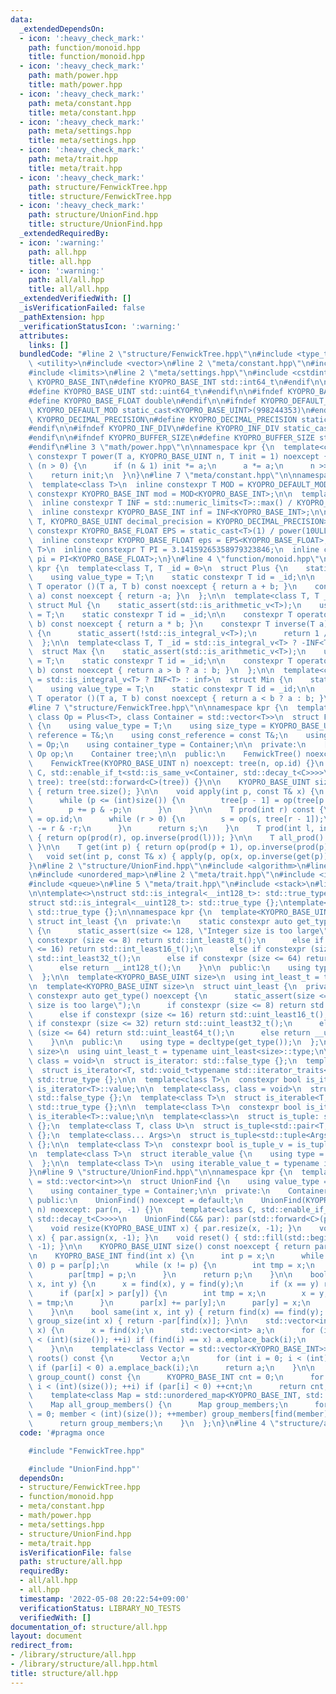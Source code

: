 ```yaml
---
data:
  _extendedDependsOn:
  - icon: ':heavy_check_mark:'
    path: function/monoid.hpp
    title: function/monoid.hpp
  - icon: ':heavy_check_mark:'
    path: math/power.hpp
    title: math/power.hpp
  - icon: ':heavy_check_mark:'
    path: meta/constant.hpp
    title: meta/constant.hpp
  - icon: ':heavy_check_mark:'
    path: meta/settings.hpp
    title: meta/settings.hpp
  - icon: ':heavy_check_mark:'
    path: meta/trait.hpp
    title: meta/trait.hpp
  - icon: ':heavy_check_mark:'
    path: structure/FenwickTree.hpp
    title: structure/FenwickTree.hpp
  - icon: ':heavy_check_mark:'
    path: structure/UnionFind.hpp
    title: structure/UnionFind.hpp
  _extendedRequiredBy:
  - icon: ':warning:'
    path: all.hpp
    title: all.hpp
  - icon: ':warning:'
    path: all/all.hpp
    title: all/all.hpp
  _extendedVerifiedWith: []
  _isVerificationFailed: false
  _pathExtension: hpp
  _verificationStatusIcon: ':warning:'
  attributes:
    links: []
  bundledCode: "#line 2 \"structure/FenwickTree.hpp\"\n#include <type_traits>\n#include\
    \ <utility>\n#include <vector>\n#line 2 \"meta/constant.hpp\"\n#include <array>\n\
    #include <limits>\n#line 2 \"meta/settings.hpp\"\n#include <cstdint>\n\n#ifndef\
    \ KYOPRO_BASE_INT\n#define KYOPRO_BASE_INT std::int64_t\n#endif\n\n#ifndef KYOPRO_BASE_UINT\n\
    #define KYOPRO_BASE_UINT std::uint64_t\n#endif\n\n#ifndef KYOPRO_BASE_FLOAT\n\
    #define KYOPRO_BASE_FLOAT double\n#endif\n\n#ifndef KYOPRO_DEFAULT_MOD\n#define\
    \ KYOPRO_DEFAULT_MOD static_cast<KYOPRO_BASE_UINT>(998244353)\n#endif\n\n#ifndef\
    \ KYOPRO_DECIMAL_PRECISION\n#define KYOPRO_DECIMAL_PRECISION static_cast<KYOPRO_BASE_UINT>(12)\n\
    #endif\n\n#ifndef KYOPRO_INF_DIV\n#define KYOPRO_INF_DIV static_cast<KYOPRO_BASE_UINT>(3)\n\
    #endif\n\n#ifndef KYOPRO_BUFFER_SIZE\n#define KYOPRO_BUFFER_SIZE static_cast<KYOPRO_BASE_UINT>(2048)\n\
    #endif\n#line 3 \"math/power.hpp\"\n\nnamespace kpr {\n  template<class T>\n \
    \ constexpr T power(T a, KYOPRO_BASE_UINT n, T init = 1) noexcept {\n    while\
    \ (n > 0) {\n      if (n & 1) init *= a;\n      a *= a;\n      n >>= 1;\n    }\n\
    \    return init;\n  }\n}\n#line 7 \"meta/constant.hpp\"\n\nnamespace kpr {\n\
    \  template<class T>\n  inline constexpr T MOD = KYOPRO_DEFAULT_MOD;\n  inline\
    \ constexpr KYOPRO_BASE_INT mod = MOD<KYOPRO_BASE_INT>;\n\n  template<class T>\n\
    \  inline constexpr T INF = std::numeric_limits<T>::max() / KYOPRO_INF_DIV;\n\
    \  inline constexpr KYOPRO_BASE_INT inf = INF<KYOPRO_BASE_INT>;\n\n  template<class\
    \ T, KYOPRO_BASE_UINT decimal_precision = KYOPRO_DECIMAL_PRECISION>\n  inline\
    \ constexpr KYOPRO_BASE_FLOAT EPS = static_cast<T>(1) / power(10ULL, decimal_precision);\n\
    \  inline constexpr KYOPRO_BASE_FLOAT eps = EPS<KYOPRO_BASE_FLOAT>;\n\n  template<class\
    \ T>\n  inline constexpr T PI = 3.14159265358979323846;\n  inline constexpr KYOPRO_BASE_FLOAT\
    \ pi = PI<KYOPRO_BASE_FLOAT>;\n}\n#line 4 \"function/monoid.hpp\"\n\nnamespace\
    \ kpr {\n  template<class T, T _id = 0>\n  struct Plus {\n    static_assert(std::is_arithmetic_v<T>);\n\
    \    using value_type = T;\n    static constexpr T id = _id;\n\n    constexpr\
    \ T operator ()(T a, T b) const noexcept { return a + b; }\n    constexpr T inverse(T\
    \ a) const noexcept { return -a; }\n  };\n\n  template<class T, T _id = 1>\n \
    \ struct Mul {\n    static_assert(std::is_arithmetic_v<T>);\n    using value_type\
    \ = T;\n    static constexpr T id = _id;\n\n    constexpr T operator ()(T a, T\
    \ b) const noexcept { return a * b; }\n    constexpr T inverse(T a) const noexcept\
    \ {\n      static_assert(!std::is_integral_v<T>);\n      return 1 / a;\n    }\n\
    \  };\n\n  template<class T, T _id = std::is_integral_v<T> ? -INF<T> : -inf>\n\
    \  struct Max {\n    static_assert(std::is_arithmetic_v<T>);\n    using value_type\
    \ = T;\n    static constexpr T id = _id;\n\n    constexpr T operator ()(T a, T\
    \ b) const noexcept { return a > b ? a : b; }\n  };\n\n  template<class T, T _id\
    \ = std::is_integral_v<T> ? INF<T> : inf>\n  struct Min {\n    static_assert(std::is_arithmetic_v<T>);\n\
    \    using value_type = T;\n    static constexpr T id = _id;\n\n    constexpr\
    \ T operator ()(T a, T b) const noexcept { return a < b ? a : b; }\n  };\n}\n\
    #line 7 \"structure/FenwickTree.hpp\"\n\nnamespace kpr {\n  template<class T,\
    \ class Op = Plus<T>, class Container = std::vector<T>>\n  struct FenwickTree\
    \ {\n    using value_type = T;\n    using size_type = KYOPRO_BASE_UINT;\n    using\
    \ reference = T&;\n    using const_reference = const T&;\n    using operator_type\
    \ = Op;\n    using container_type = Container;\n\n  private:\n    [[no_unique_address]]\
    \ Op op;\n    Container tree;\n\n  public:\n    FenwickTree() noexcept = default;\n\
    \    FenwickTree(KYOPRO_BASE_UINT n) noexcept: tree(n, op.id) {}\n    template<class\
    \ C, std::enable_if_t<std::is_same_v<Container, std::decay_t<C>>>>\n    FenwickTree(C&&\
    \ tree): tree(std::forward<C>(tree)) {}\n\n    KYOPRO_BASE_UINT size() noexcept\
    \ { return tree.size(); }\n\n    void apply(int p, const T& x) {\n      ++p;\n\
    \      while (p <= (int)size()) {\n        tree[p - 1] = op(tree[p - 1], x);\n\
    \        p += p & -p;\n      }\n    }\n\n    T prod(int r) const {\n      T s\
    \ = op.id;\n      while (r > 0) {\n        s = op(s, tree[r - 1]);\n        r\
    \ -= r & -r;\n      }\n      return s;\n    }\n    T prod(int l, int r) const\
    \ { return op(prod(r), op.inverse(prod(l))); }\n\n    T all_prod() { return prod(tree.size());\
    \ }\n\n    T get(int p) { return op(prod(p + 1), op.inverse(prod(p))); }\n\n \
    \   void set(int p, const T& x) { apply(p, op(x, op.inverse(get(p)))); }\n  };\n\
    }\n#line 2 \"structure/UnionFind.hpp\"\n#include <algorithm>\n#line 4 \"structure/UnionFind.hpp\"\
    \n#include <unordered_map>\n#line 2 \"meta/trait.hpp\"\n#include <iterator>\n\
    #include <queue>\n#line 5 \"meta/trait.hpp\"\n#include <stack>\n#line 9 \"meta/trait.hpp\"\
    \n\ntemplate<>\nstruct std::is_integral<__int128_t>: std::true_type {};\ntemplate<>\n\
    struct std::is_integral<__uint128_t>: std::true_type {};\ntemplate<>\nstruct std::is_floating_point<__float128>:\
    \ std::true_type {};\n\nnamespace kpr {\n  template<KYOPRO_BASE_UINT size>\n \
    \ struct int_least {\n  private:\n    static constexpr auto get_type() noexcept\
    \ {\n      static_assert(size <= 128, \"Integer size is too large\");\n      if\
    \ constexpr (size <= 8) return std::int_least8_t();\n      else if constexpr (size\
    \ <= 16) return std::int_least16_t();\n      else if constexpr (size <= 32) return\
    \ std::int_least32_t();\n      else if constexpr (size <= 64) return std::int_least64_t();\n\
    \      else return __int128_t();\n    }\n\n  public:\n    using type = decltype(get_type());\n\
    \  };\n\n  template<KYOPRO_BASE_UINT size>\n  using int_least_t = typename int_least<size>::type;\n\
    \n  template<KYOPRO_BASE_UINT size>\n  struct uint_least {\n  private:\n    static\
    \ constexpr auto get_type() noexcept {\n      static_assert(size <= 128, \"Integer\
    \ size is too large\");\n      if constexpr (size <= 8) return std::uint_least8_t();\n\
    \      else if constexpr (size <= 16) return std::uint_least16_t();\n      else\
    \ if constexpr (size <= 32) return std::uint_least32_t();\n      else if constexpr\
    \ (size <= 64) return std::uint_least64_t();\n      else return __uint128_t();\n\
    \    }\n\n  public:\n    using type = decltype(get_type());\n  };\n\n  template<KYOPRO_BASE_UINT\
    \ size>\n  using uint_least_t = typename uint_least<size>::type;\n\n  template<class,\
    \ class = void>\n  struct is_iterator: std::false_type {};\n  template<class T>\n\
    \  struct is_iterator<T, std::void_t<typename std::iterator_traits<T>::iterator_category>>:\
    \ std::true_type {};\n\n  template<class T>\n  constexpr bool is_iterator_v =\
    \ is_iterator<T>::value;\n\n  template<class, class = void>\n  struct is_iterable:\
    \ std::false_type {};\n  template<class T>\n  struct is_iterable<T, std::void_t<decltype(std::begin(std::declval<T>()))>>:\
    \ std::true_type {};\n\n  template<class T>\n  constexpr bool is_iterable_v =\
    \ is_iterable<T>::value;\n\n  template<class>\n  struct is_tuple: std::false_type\
    \ {};\n  template<class T, class U>\n  struct is_tuple<std::pair<T, U>>: std::true_type\
    \ {};\n  template<class... Args>\n  struct is_tuple<std::tuple<Args...>>: std::true_type\
    \ {};\n\n  template<class T>\n  constexpr bool is_tuple_v = is_tuple<T>::value;\n\
    \n  template<class T>\n  struct iterable_value {\n    using type = std::decay_t<decltype(*std::begin(std::declval<T>()))>;\n\
    \  };\n\n  template<class T>\n  using iterable_value_t = typename iterable_value<T>::type;\n\
    }\n#line 9 \"structure/UnionFind.hpp\"\n\nnamespace kpr {\n  template<class Container\
    \ = std::vector<int>>\n  struct UnionFind {\n    using value_type = iterable_value_t<Container>;\n\
    \    using container_type = Container;\n\n  private:\n    Container par;\n\n \
    \ public:\n    UnionFind() noexcept = default;\n    UnionFind(KYOPRO_BASE_UINT\
    \ n) noexcept: par(n, -1) {}\n    template<class C, std::enable_if_t<std::is_same_v<Container,\
    \ std::decay_t<C>>>>\n    UnionFind(C&& par): par(std::forward<C>(par)) {}\n\n\
    \    void resize(KYOPRO_BASE_UINT x) { par.resize(x, -1); }\n    void assign(KYOPRO_BASE_UINT\
    \ x) { par.assign(x, -1); }\n    void reset() { std::fill(std::begin(par), std::end(par),\
    \ -1); }\n\n    KYOPRO_BASE_UINT size() const noexcept { return par.size(); }\n\
    \n    KYOPRO_BASE_INT find(int x) {\n      int p = x;\n      while (par[p] >=\
    \ 0) p = par[p];\n      while (x != p) {\n        int tmp = x;\n        x = par[x];\n\
    \        par[tmp] = p;\n      }\n      return p;\n    }\n\n    bool merge(int\
    \ x, int y) {\n      x = find(x), y = find(y);\n      if (x == y) return false;\n\
    \      if (par[x] > par[y]) {\n        int tmp = x;\n        x = y;\n        y\
    \ = tmp;\n      }\n      par[x] += par[y];\n      par[y] = x;\n      return true;\n\
    \    }\n\n    bool same(int x, int y) { return find(x) == find(y); }\n\n    KYOPRO_BASE_INT\
    \ group_size(int x) { return -par[find(x)]; }\n\n    std::vector<int> group_members(int\
    \ x) {\n      x = find(x);\n      std::vector<int> a;\n      for (int i = 0; i\
    \ < (int)(size()); ++i) if (find(i) == x) a.emplace_back(i);\n      return a;\n\
    \    }\n\n    template<class Vector = std::vector<KYOPRO_BASE_INT>>\n    Vector\
    \ roots() const {\n      Vector a;\n      for (int i = 0; i < (int)(size()); ++i)\
    \ if (par[i] < 0) a.emplace_back(i);\n      return a;\n    }\n\n    KYOPRO_BASE_INT\
    \ group_count() const {\n      KYOPRO_BASE_INT cnt = 0;\n      for (int i = 0;\
    \ i < (int)(size()); ++i) if (par[i] < 0) ++cnt;\n      return cnt;\n    }\n\n\
    \    template<class Map = std::unordered_map<KYOPRO_BASE_INT, std::vector<KYOPRO_BASE_INT>>>\n\
    \    Map all_group_members() {\n      Map group_members;\n      for (int member\
    \ = 0; member < (int)(size()); ++member) group_members[find(member)].emplace_back(member);\n\
    \      return group_members;\n    }\n  };\n}\n#line 4 \"structure/all.hpp\"\n"
  code: '#pragma once

    #include "FenwickTree.hpp"

    #include "UnionFind.hpp"'
  dependsOn:
  - structure/FenwickTree.hpp
  - function/monoid.hpp
  - meta/constant.hpp
  - math/power.hpp
  - meta/settings.hpp
  - structure/UnionFind.hpp
  - meta/trait.hpp
  isVerificationFile: false
  path: structure/all.hpp
  requiredBy:
  - all/all.hpp
  - all.hpp
  timestamp: '2022-05-08 20:22:54+09:00'
  verificationStatus: LIBRARY_NO_TESTS
  verifiedWith: []
documentation_of: structure/all.hpp
layout: document
redirect_from:
- /library/structure/all.hpp
- /library/structure/all.hpp.html
title: structure/all.hpp
---
```

